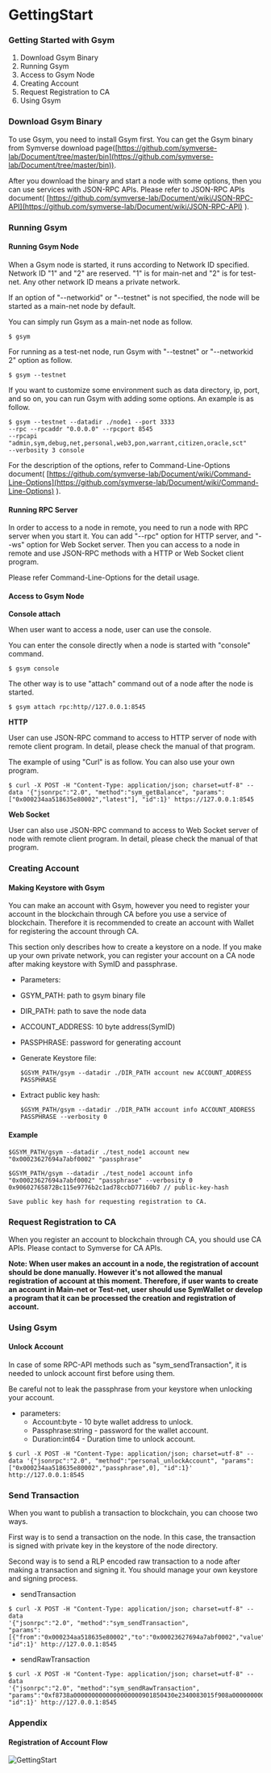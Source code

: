 # GettingStart

### Getting Started with Gsym

1. Download Gsym Binary
2. Running Gsym
3. Access to Gsym Node
4. Creating Account
5. Request Registration to CA
6. Using Gsym

### Download Gsym Binary

To use Gsym, you need to install Gsym first. You can get the Gsym binary from Symverse download page([https://github.com/symverse-lab/Document/tree/master/bin](https://github.com/symverse-lab/Document/tree/master/bin)).

After you download the binary and start a node with some options, then you can use services with JSON-RPC APIs. Please refer to JSON-RPC APIs document( [https://github.com/symverse-lab/Document/wiki/JSON-RPC-API](https://github.com/symverse-lab/Document/wiki/JSON-RPC-API) ).

### Running Gsym

#### Running Gsym Node

When a Gsym node is started, it runs according to Network ID specified. Network ID "1" and "2" are reserved. "1" is for main-net and "2" is for test-net. Any other network ID means a private network.

If an option of "--networkid" or "--testnet" is not specified, the node will be started as a main-net node by default.

You can simply run Gsym as a main-net node as follow.

```
$ gsym
```

For running as a test-net node, run Gsym with "--testnet" or "--networkid 2" option as follow.

```
$ gsym --testnet
```

If you want to customize some environment such as data directory, ip, port, and so on, you can run Gsym with adding some options. An example is as follow.

```
$ gsym --testnet --datadir ./node1 --port 3333  
--rpc --rpcaddr "0.0.0.0" --rpcport 8545  
--rpcapi "admin,sym,debug,net,personal,web3,pon,warrant,citizen,oracle,sct"  
--verbosity 3 console
```

For the description of the options, refer to Command-Line-Options document( [https://github.com/symverse-lab/Document/wiki/Command-Line-Options](https://github.com/symverse-lab/Document/wiki/Command-Line-Options) ).

#### Running RPC Server

In order to access to a node in remote, you need to run a node with RPC server when you start it. You can add "--rpc" option for HTTP server, and "--ws" option for Web Socket server. Then you can access to a node in remote and use JSON-RPC methods with a HTTP or Web Socket client program.

Please refer Command-Line-Options for the detail usage.

#### Access to Gsym Node

**Console attach**

When user want to access a node, user can use the console.

You can enter the console directly when a node is started with "console" command.

```
$ gsym console
```

The other way is to use "attach" command out of a node after the node is started.

```
$ gsym attach rpc:http//127.0.0.1:8545
```

**HTTP**

User can use JSON-RPC command to access to HTTP server of node with remote client program. In detail, please check the manual of that program.

The example of using "Curl" is as follow. You can also use your own program.

```
$ curl -X POST -H "Content-Type: application/json; charset=utf-8" --data '{"jsonrpc":"2.0", "method":"sym_getBalance", "params":["0x000234aa518635e80002","latest"], "id":1}' https://127.0.0.1:8545
```

**Web Socket**

User can also use JSON-RPC command to access to Web Socket server of node with remote client program. In detail, please check the manual of that program.

### Creating Account

#### Making Keystore with Gsym

You can make an account with Gsym, however you need to register your account in the blockchain through CA before you use a service of blockchain. Therefore it is recommended to create an account with Wallet for registering the account through CA.

This section only describes how to create a keystore on a node. If you make up your own private network, you can register your account on a CA node after making keystore with SymID and passphrase.

* Parameters:
* GSYM\_PATH: path to gsym binary file
* DIR\_PATH: path to save the node data
* ACCOUNT\_ADDRESS: 10 byte address(SymID)
* PASSPHRASE: password for generating account
*   Generate Keystore file:

    ```
    $GSYM_PATH/gsym --datadir ./DIR_PATH account new ACCOUNT_ADDRESS PASSPHRASE
    ```
*   Extract public key hash:

    ```
    $GSYM_PATH/gsym --datadir ./DIR_PATH account info ACCOUNT_ADDRESS PASSPHRASE --verbosity 0
    ```

#### Example

```
$GSYM_PATH/gsym --datadir ./test_node1 account new "0x00023627694a7abf0002" "passphrase"  

$GSYM_PATH/gsym --datadir ./test_node1 account info "0x00023627694a7abf0002" "passphrase" --verbosity 0
0x90602765872Bc115e9776b2c1ad78ccbD77160b7 // public-key-hash
```

`Save public key hash for requesting registration to CA.`

### Request Registration to CA

When you register an account to blockchain through CA, you should use CA APIs. Please contact to Symverse for CA APIs.

**Note: When user makes an account in a node, the registration of account should be done manually. However it's not allowed the manual registration of account at this moment. Therefore, if user wants to create an account in Main-net or Test-net, user should use SymWallet or develop a program that it can be processed the creation and registration of account.**

### Using Gsym

#### Unlock Account

In case of some RPC-API methods such as "sym\_sendTransaction", it is needed to unlock account first before using them.

Be careful not to leak the passphrase from your keystore when unlocking your account.

* parameters:
  * Account:byte - 10 byte wallet address to unlock.
  * Passphrase:string - password for the wallet account.
  * Duration:int64 - Duration time to unlock account.

```
$ curl -X POST -H "Content-Type: application/json; charset=utf-8" --data '{"jsonrpc":"2.0", "method":"personal_unlockAccount", "params":["0x000234aa518635e80002","passphrase",0], "id":1}' http://127.0.0.1:8545
```

### Send Transaction

When you want to publish a transaction to blockchain, you can choose two ways.

First way is to send a transaction on the node. In this case, the transaction is signed with private key in the keystore of the node directory.

Second way is to send a RLP encoded raw transaction to a node after making a transaction and signing it. You should manage your own keystore and signing process.

* sendTransaction

```
$ curl -X POST -H "Content-Type: application/json; charset=utf-8" --data
'{"jsonrpc":"2.0", "method":"sym_sendTransaction",
"params":[{"from":"0x000234aa518635e80002","to":"0x00023627694a7abf0002","value":"0x9184e72a"}],
"id":1}' http://127.0.0.1:8545
```

* sendRawTransaction

```
$ curl -X POST -H "Content-Type: application/json; charset=utf-8" --data
'{"jsonrpc":"2.0", "method":"sym_sendRawTransaction",
"params":"0xf8738a0000000000000000000901850430e2340083015f908a00000000000000000009808002cb8a0000000000000000000901a068c19c97383288faa6373c8b058ed386753c767a3e4976937b2afca1515df875a0142de5cf2687167da8d13f51a4767536ea1473b6d46f76edfa644b04aa428901"],
"id":1}' http://127.0.0.1:8545
```

### Appendix

#### Registration of Account Flow

![GettingStart](https://github.com/symverse-lab/Document/wiki/gsym/image/GettingStart1.png)
